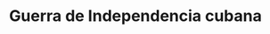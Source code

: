 ﻿---
title: "Guerra de Independencia cubana"
permalink: periodes_381.html
layout: periode
dataInici: 1895-02-24
dataFi: 1898-08-12
sidebar: periodes
pares:
  - id: 471
    title: "Época Victoriana"
    dataInici: "(1837)"
    dataFi: "(1901)"

fills:
  - id: 690
    title: "Guerra de Cuba"
    dataInici: "(1898-04-21)"
    dataFi: "(1898-08-12)"

jocsPrincipals:
  - title: "Cuba: The Splendid Little War"
    bggId: 150831

jocsEscenaris:
jocsEpoca:
jocsEpocaEscenaris:
---
